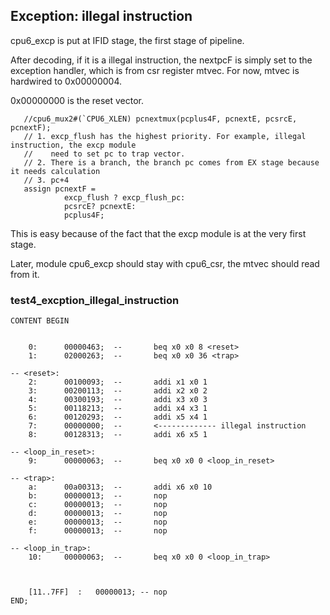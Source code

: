 ## Exception: illegal instruction

cpu6_excp is put at IFID stage, the first stage of pipeline.

After decoding, if it is a illegal instruction, the nextpcF is simply set to the exception handler,
which is from csr register mtvec. For now, mtvec is hardwired to 0x00000004.

0x00000000 is the reset vector.

`````````````
   //cpu6_mux2#(`CPU6_XLEN) pcnextmux(pcplus4F, pcnextE, pcsrcE, pcnextF);
   // 1. excp_flush has the highest priority. For example, illegal instruction, the excp module
   //    need to set pc to trap vector.
   // 2. There is a branch, the branch pc comes from EX stage because it needs calculation
   // 3. pc+4  
   assign pcnextF = 
		    excp_flush ? excp_flush_pc:
		    pcsrcE? pcnextE:
		    pcplus4F;
`````````````

This is easy because of the fact that the excp module is at the very first stage.

Later, module cpu6_excp should stay with cpu6_csr, the mtvec should read from it.


### test4_excption_illegal_instruction
````````````
CONTENT BEGIN


	0:		00000463;  --		beq x0 x0 8 <reset>
	1:		02000263;  --		beq x0 x0 36 <trap>

-- <reset>:
	2:		00100093;  --		addi x1 x0 1
	3:		00200113;  --		addi x2 x0 2
	4:		00300193;  --		addi x3 x0 3
	5:		00118213;  --		addi x4 x3 1
	6:		00120293;  --		addi x5 x4 1
	7:		00000000;  --		<------------- illegal instruction
	8:		00128313;  --		addi x6 x5 1

-- <loop_in_reset>:
	9:		00000063;  --		beq x0 x0 0 <loop_in_reset>

-- <trap>:
	a:		00a00313;  --		addi x6 x0 10
	b:		00000013;  --		nop
	c:		00000013;  --		nop
	d:		00000013;  --		nop
	e:		00000013;  --		nop
	f:		00000013;  --		nop

-- <loop_in_trap>:
	10:		00000063;  --		beq x0 x0 0 <loop_in_trap>



	[11..7FF]  :   00000013; -- nop
END;
````````````
